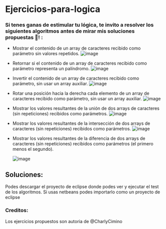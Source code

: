 # Ejercicios-para-logica
### Si tenes ganas de estimular tu lógica, te invito a resolver los siguientes algoritmos antes de mirar mis soluciones propuestas 🧠! :

* Mostrar el contenido de un array de caracteres recibido como parámetro sin valores repetidos.
![image](https://user-images.githubusercontent.com/89553383/145680075-53a89ae4-503f-4bd8-a2d8-a7ec80e2fb9d.png)

* Retornar si el contenido de un array de caracteres recibido como parámetro representa un palíndromo.
![image](https://user-images.githubusercontent.com/89553383/145680084-5014c3cc-a177-4227-8e45-a416706ce405.png)

* Invertir el contenido de un array de caracteres recibido como parámetro, sin usar un array auxiliar.
![image](https://user-images.githubusercontent.com/89553383/145680091-1d31ccdc-8669-43cc-a97b-e41d4110450e.png)

* Rotar una posición hacia la derecha cada elemento de un array de caracteres recibido como parámetro, sin usar un array auxiliar.
![image](https://user-images.githubusercontent.com/89553383/145680100-0884f815-87e2-49c2-8b2e-03b722656727.png)

* Mostrar los valores resultantes de la unión de dos arrays de caracteres (sin repeticiones) recibidos como parámetros.
![image](https://user-images.githubusercontent.com/89553383/145680116-8600fc23-6fe6-4b93-9239-539e5d72a1d3.png)

* Mostrar los valores resultantes de la intersección de dos arrays de caracteres (sin repeticiones) recibidos como parámetros.
![image](https://user-images.githubusercontent.com/89553383/145680131-a0764b56-36cf-4d49-9432-56efbbeb191f.png)

* Mostrar los valores resultantes de la diferencia de dos arrays de caracteres (sin repeticiones) recibidos como parámetros (el primero menos el segundo).

   ![image](https://user-images.githubusercontent.com/89553383/145680137-3cad4aab-8394-45ff-8dc6-7fabfb52efc9.png)

## Soluciones:
Podes descargar el proyecto de eclipse donde podes ver y ejecutar el test de los algoritmos.
Si usas netbeans podes importarlo como un proyecto de eclipse

### Creditos:
Los ejercicios propuestos son autoria de @CharlyCimino
